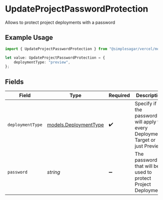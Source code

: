 # UpdateProjectPasswordProtection

Allows to protect project deployments with a password

## Example Usage

```typescript
import { UpdateProjectPasswordProtection } from "@simplesagar/vercel/models/updateprojectop.js";

let value: UpdateProjectPasswordProtection = {
    deploymentType: "preview",
};
```

## Fields

| Field                                                                         | Type                                                                          | Required                                                                      | Description                                                                   |
| ----------------------------------------------------------------------------- | ----------------------------------------------------------------------------- | ----------------------------------------------------------------------------- | ----------------------------------------------------------------------------- |
| `deploymentType`                                                              | [models.DeploymentType](../models/deploymenttype.md)                          | :heavy_check_mark:                                                            | Specify if the password will apply to every Deployment Target or just Preview |
| `password`                                                                    | *string*                                                                      | :heavy_minus_sign:                                                            | The password that will be used to protect Project Deployments                 |